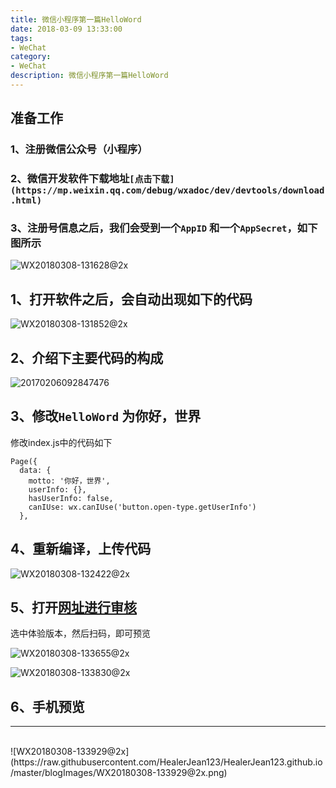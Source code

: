 ```yaml
---
title: 微信小程序第一篇HelloWord
date: 2018-03-09 13:33:00
tags: 
- WeChat
category: 
- WeChat
description: 微信小程序第一篇HelloWord
---
```

<!-- image url 
https://raw.githubusercontent.com/HealerJean123/HealerJean123.github.io/master/blogImages
-->

## **准备工作**
### 1、注册微信公众号（小程序）
### **2、微信开发软件下载地址**`[点击下载](https://mp.weixin.qq.com/debug/wxadoc/dev/devtools/download.html)`

### **3、注册号信息之后，我们会受到一个`AppID` 和一个`AppSecret`，如下图所示**
![WX20180308-131628@2x](https://raw.githubusercontent.com/HealerJean123/HealerJean123.github.io/master/blogImages/WX20180308-131628@2x.png)

## **1、打开软件之后，会自动出现如下的代码** 

![WX20180308-131852@2x](https://raw.githubusercontent.com/HealerJean123/HealerJean123.github.io/master/blogImages/WX20180308-132422@2x.png)

## **2、介绍下主要代码的构成**
![20170206092847476](https://raw.githubusercontent.com/HealerJean123/HealerJean123.github.io/master/blogImages/20170206092847476.png)


## **3、修改`HelloWord` 为你好，世界**
修改index.js中的代码如下

```
Page({
  data: {
    motto: '你好，世界',
    userInfo: {},
    hasUserInfo: false,
    canIUse: wx.canIUse('button.open-type.getUserInfo')
  },

```

## **4、重新编译，上传代码**
![WX20180308-132422@2x](https://raw.githubusercontent.com/HealerJean123/HealerJean123.github.io/master/blogImages/WX20180308-132422@2.png)

## **5、打开[网址进行审核](https://mp.weixin.qq.com/wxopen/wacodepage?action=getcodepage&token=959420618&lang=zh_CN)**
选中体验版本，然后扫码，即可预览

![WX20180308-133655@2x](https://raw.githubusercontent.com/HealerJean123/HealerJean123.github.io/master/blogImages/WX20180308-133655@2x.png)

![WX20180308-133830@2x](https://raw.githubusercontent.com/HealerJean123/HealerJean123.github.io/master/blogImages/WX20180308-133830@2x.png)


## **6、手机预览**
---
<br/>
![WX20180308-133929@2x](https://raw.githubusercontent.com/HealerJean123/HealerJean123.github.io/master/blogImages/WX20180308-133929@2x.png)


<!-- Gitalk 评论 start  -->

<link rel="stylesheet" href="https://unpkg.com/gitalk/dist/gitalk.css">
<script src="https://unpkg.com/gitalk@latest/dist/gitalk.min.js"></script> 
<div id="gitalk-container"></div>    
 <script type="text/javascript">
    var gitalk = new Gitalk({
		clientID: `1d164cd85549874d0e3a`,
		clientSecret: `527c3d223d1e6608953e835b547061037d140355`,
		repo: `HealerJean123.github.io`,
		owner: 'HealerJean123',
		admin: ['HealerJean123'],
		id: 'lp1tkURFKzI7QONv',
    });
    gitalk.render('gitalk-container');
</script> 

<!-- Gitalk end -->

